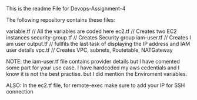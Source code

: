 This is the readme File for Devops-Assignment-4


The following repository contains these files:

variable.tf // All the variables are coded here
ec2.tf // Creates two EC2 instances
security-group.tf // Creates Security group
iam-user.tf // Creates I am user
output.tf // fullfils the last task of displaying the IP address and IAM user details
vpc.tf // Creates VPC, subnets, Routetable, NATGateway


NOTE: the iam-user.tf file contains provider details but I have comented some part for your use case. I have hardcoded my aws cedentials and I know it is not the best practise. but I did mention the Enviroment variables.


ALSO: In the ec2.tf file, for remote-exec make sure to add your IP for SSH connection


